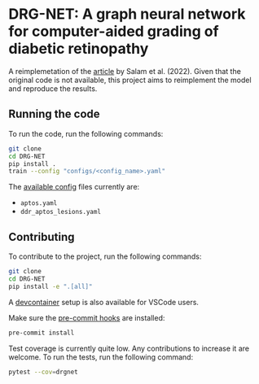 # DRG-NET: A graph neural network for computer-aided grading of diabetic retinopathy

A reimplemetation of the [article](https://rdcu.be/dnENc) by Salam et al. (2022). Given that the original code is not available, this project aims to reimplement the model and reproduce the results.

## Running the code
To run the code, run the following commands:
```bash
git clone
cd DRG-NET
pip install .
train --config "configs/<config_name>.yaml"
```

The [available config](configs) files currently are:
- `aptos.yaml`
- `ddr_aptos_lesions.yaml`

## Contributing
To contribute to the project, run the following commands:
```bash
git clone
cd DRG-NET
pip install -e ".[all]"
```
A [devcontainer](https://code.visualstudio.com/docs/devcontainers/containers) setup is also available for VSCode users.

Make sure the [pre-commit hooks](https://pre-commit.com/) are installed:
```bash
pre-commit install
```

Test coverage is currently quite low. Any contributions to increase it are welcome. To run the tests, run the following command:
```bash
pytest --cov=drgnet
```
